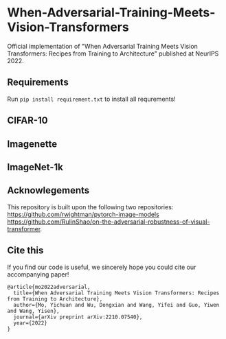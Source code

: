# When-Adversarial-Training-Meets-Vision-Transformers
Official implementation of "When Adversarial Training Meets Vision Transformers: Recipes from Training to Architecture" published at NeurIPS 2022.
## Requirements
Run `pip install requirement.txt` to install all requrements!
## CIFAR-10

## Imagenette

## ImageNet-1k



## Acknowlegements
This repository is built upon the following two repositories:<br/>
https://github.com/rwightman/pytorch-image-models
<br/>
https://github.com/RulinShao/on-the-adversarial-robustness-of-visual-transformer. 
## Cite this
If you find our code is useful, we sincerely hope you could cite our accompanying paper!
```
@article{mo2022adversarial,
  title={When Adversarial Training Meets Vision Transformers: Recipes from Training to Architecture},
  author={Mo, Yichuan and Wu, Dongxian and Wang, Yifei and Guo, Yiwen and Wang, Yisen},
  journal={arXiv preprint arXiv:2210.07540},
  year={2022}
}
```